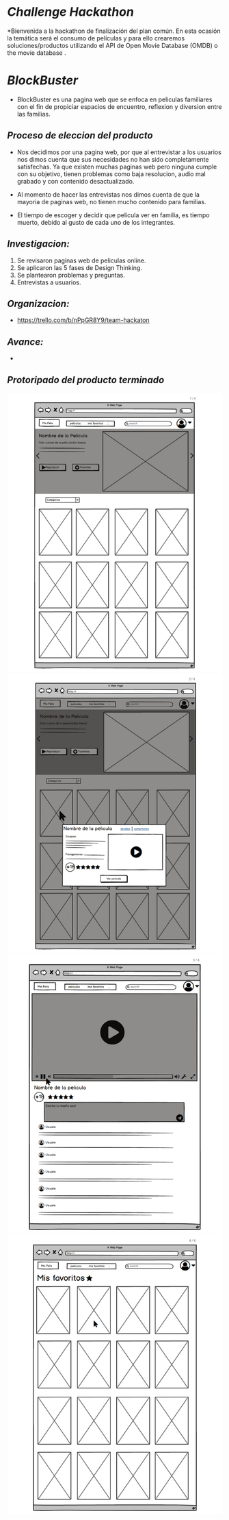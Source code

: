 # ***Challenge Hackathon***
*Bienvenida a la hackathon de finalización del plan común. En esta ocasión la temática será el consumo de películas y para ello crearemos soluciones/productos utilizando el API de Open Movie Database (OMDB) o the movie database .



# ***BlockBuster***

* BlockBuster es una pagina web que se enfoca en peliculas familiares con el fin de propiciar espacios de encuentro, reflexion y diversion entre las familias.

## *Proceso de eleccion del producto*

* Nos decidimos por una pagina web, por que al entrevistar a los usuarios nos dimos cuenta que sus necesidades no han sido completamente satisfechas. Ya que existen muchas paginas web pero ninguna cumple con su objetivo, tienen problemas como baja resolucion, audio mal grabado y con contenido desactualizado.

* Al momento de hacer las entrevistas nos dimos cuenta de que la mayoria de paginas web, no tienen mucho contenido para familias.

* El tiempo de escoger y decidir que pelicula ver en familia, es tiempo muerto, debido al gusto de cada uno de los integrantes.

## *Investigacion:*

 1. Se revisaron paginas web de peliculas online.
 2. Se aplicaron las 5 fases de Design Thinking.
 3. Se plantearon problemas y preguntas.
 4. Entrevistas a usuarios.

## *Organizacion:*
* https://trello.com/b/nPpGR8Y9/team-hackaton

## *Avance:*
* 

## *Protoripado del producto terminado*

![](assets/images/0001.jpg)
![](assets/images/0002.jpg)
![](assets/images/0003.jpg)
![](assets/images/0004.jpg)

